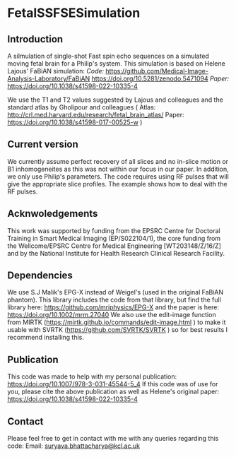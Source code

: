 # FetalSSFSESimulation

## Introduction
A silmulation of single-shot Fast spin echo sequences on a simulated moving fetal brain for a Philip's system. This simulation is based on Helene Lajous' FaBiAN simulation:
*Code:* 
https://github.com/Medical-Image-Analysis-Laboratory/FaBiAN https://doi.org/10.5281/zenodo.5471094 
*Paper:*
https://doi.org/10.1038/s41598-022-10335-4

We use the T1 and T2 values suggested by Lajous and colleagues and the standard atlas by Gholipour and colleagues ( Atlas: http://crl.med.harvard.edu/research/fetal_brain_atlas/  Paper: https://doi.org/10.1038/s41598-017-00525-w ) 

## Current version
We currently assume perfect recovery of all slices and no in-slice motion or B1 inhomogeneites as this was not within our focus in our paper. In addition, we only use Philip's parameters. The code requires using RF pulses that will give the appropriate slice profiles. The example shows how to deal with the RF pulses. 

## Acknwoledgements 
This work was supported by funding from the EPSRC Centre for Doctoral Training in Smart Medical Imaging (EP/S022104/1), the core funding from the Wellcome/EPSRC Centre for Medical Engineering [WT203148/Z/16/Z] and by the National Institute for Health Research Clinical Research Facility. 

## Dependencies
We use S.J Malik's EPG-X instead of Weigel's (used in the original FaBiAN phantom). This library includes the code from that library, but find the full library here: https://github.com/mriphysics/EPG-X and the paper is here: https://doi.org/10.1002/mrm.27040
We also use the edit-image function from MIRTK (https://mirtk.github.io/commands/edit-image.html ) to make it usable with SVRTK (https://github.com/SVRTK/SVRTK ) so for best results I recommend installing this.

## Publication
This code was made to help with my personal publication:
https://doi.org/10.1007/978-3-031-45544-5_4 
If this code was of use for you, please cite the above publication as well as Helene's original paper: https://doi.org/10.1038/s41598-022-10335-4

## Contact
Please feel free to get in contact with me with any queries regarding this code:
Email: suryava.bhattacharya@kcl.ac.uk

